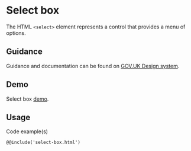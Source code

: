 # Select box

The HTML `<select>` element represents a control that provides a menu of options.

## Guidance

Guidance and documentation can be found on [GOV.UK Design system](linkgoeshere).

## Demo

Select box [demo](select-box.html).

## Usage

Code example(s)

```
@@include('select-box.html')
```


<!--
## Installation

```
npm install --save @govuk-frontend/select-box
```
-->
